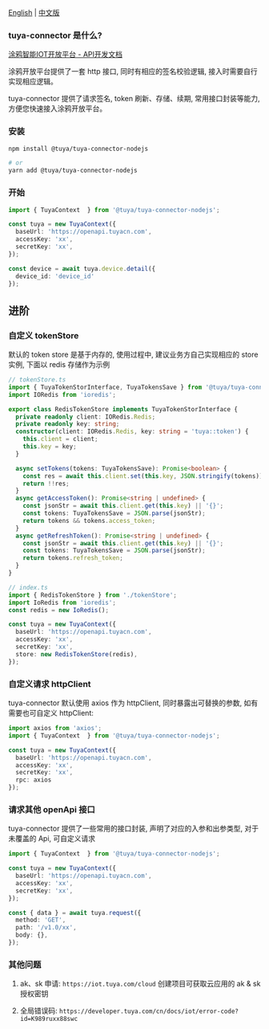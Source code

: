 [English](README.md) | [中文版](README_CN.md)

### tuya-connector 是什么?

[涂鸦智能IOT开放平台 - API开发文档](https://developer.tuya.com/cn/docs/iot/api-reference?id=Ka7qb7vhber64) 

涂鸦开放平台提供了一套 http 接口, 同时有相应的签名校验逻辑, 接入时需要自行实现相应逻辑。

tuya-connector 提供了请求签名, token 刷新、存储、续期, 常用接口封装等能力, 方便您快速接入涂鸦开放平台。

### 安装

```bash
npm install @tuya/tuya-connector-nodejs

# or
yarn add @tuya/tuya-connector-nodejs
```

### 开始

```ts
import { TuyaContext  } from '@tuya/tuya-connector-nodejs';

const tuya = new TuyaContext({
  baseUrl: 'https://openapi.tuyacn.com',
  accessKey: 'xx',
  secretKey: 'xx',
});

const device = await tuya.device.detail({
  device_id: 'device_id'
});

```

## 进阶

### 自定义 tokenStore

默认的 token store 是基于内存的, 使用过程中, 建议业务方自己实现相应的 store 实例, 下面以 redis 存储作为示例

```ts
// tokenStore.ts
import { TuyaTokenStorInterface, TuyaTokensSave } from '@tuya/tuya-connector-nodejs';
import IORedis from 'ioredis';

export class RedisTokenStore implements TuyaTokenStorInterface {
  private readonly client: IORedis.Redis;
  private readonly key: string;
  constructor(client: IORedis.Redis, key: string = 'tuya::token') {
    this.client = client;
    this.key = key;
  }

  async setTokens(tokens: TuyaTokensSave): Promise<boolean> {
    const res = await this.client.set(this.key, JSON.stringify(tokens));
    return !!res;
  }
  async getAccessToken(): Promise<string | undefined> {
    const jsonStr = await this.client.get(this.key) || '{}';
    const tokens: TuyaTokensSave = JSON.parse(jsonStr);
    return tokens && tokens.access_token;
  }
  async getRefreshToken(): Promise<string | undefined> {
    const jsonStr = await this.client.get(this.key) || '{}';
    const tokens: TuyaTokensSave = JSON.parse(jsonStr);
    return tokens.refresh_token;
  }
}

// index.ts
import { RedisTokenStore } from './tokenStore';
import IoRedis from 'ioredis';
const redis = new IoRedis();

const tuya = new TuyaContext({
  baseUrl: 'https://openapi.tuyacn.com',
  accessKey: 'xx',
  secretKey: 'xx',
  store: new RedisTokenStore(redis),
});
```

### 自定义请求 httpClient 

tuya-connector 默认使用 axios 作为 httpClient, 同时暴露出可替换的参数, 如有需要也可自定义 httpClient:

```ts
import axios from 'axios';
import { TuyaContext  } from '@tuya/tuya-connector-nodejs';

const tuya = new TuyaContext({
  baseUrl: 'https://openapi.tuyacn.com',
  accessKey: 'xx',
  secretKey: 'xx',
  rpc: axios
});
```

### 请求其他 openApi 接口

tuya-connector 提供了一些常用的接口封装, 声明了对应的入参和出参类型, 对于未覆盖的 Api, 可自定义请求

```ts
import { TuyaContext  } from '@tuya/tuya-connector-nodejs';

const tuya = new TuyaContext({
  baseUrl: 'https://openapi.tuyacn.com',
  accessKey: 'xx',
  secretKey: 'xx',
});

const { data } = await tuya.request({
  method: 'GET',
  path: '/v1.0/xx',
  body: {},
});
```

### 其他问题

1. ak、sk 申请: `https://iot.tuya.com/cloud` 创建项目可获取云应用的 ak & sk 授权密钥

2. 全局错误码: `https://developer.tuya.com/cn/docs/iot/error-code?id=K989ruxx88swc`
